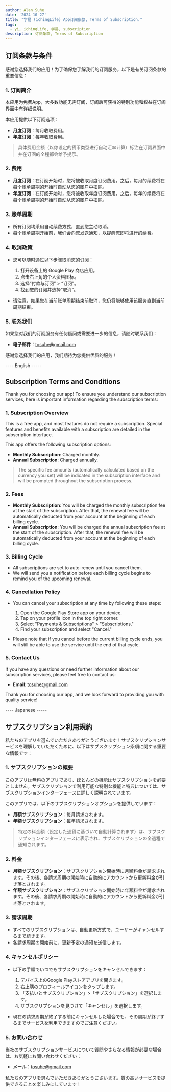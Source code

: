 ```yaml
---
author: Alan Suhe
date: '2024-10-27'
title: "学易 (ichingLife) App订阅条款, Terms of Subscription."
tags:
  - yi, ichingLife, 学易, subscription
description: 订阅条款, Terms of Subscription
---
```


## 订阅条款与条件

感谢您选择我们的应用！为了确保您了解我们的订阅服务，以下是有关订阅条款的重要信息：

### 1. 订阅简介

本应用为免费App，大多数功能无需订阅，订阅后可获得的特别功能和权益在订阅界面中有详细说明。

本应用提供以下订阅选项：

- **月度订阅**：每月收取费用。
- **年度订阅**：每年收取费用。

> 具体费用金额（以你设定的货币类型进行自动汇率计算）标注在订阅界面中并在订阅的全程都会给予提示。

### 2. 费用

- **月度订阅**：在订阅开始时，您将被收取月度订阅费用。之后，每月的续费将在每个账单周期的开始时自动从您的账户中扣除。
- **年度订阅**：在订阅开始时，您将被收取年度订阅费用。之后，每年的续费将在每个账单周期的开始时自动从您的账户中扣除。

### 3. 账单周期

- 所有订阅均采用自动续费方式，直到您主动取消。
- 每个账单周期开始前，我们会向您发送通知，以提醒您即将进行的续费。

### 4. 取消政策

- 您可以随时通过以下步骤取消您的订阅：
  1. 打开设备上的 Google Play 商店应用。
  2. 点击右上角的个人资料图标。
  3. 选择“付款与订阅” > “订阅”。
  4. 找到您的订阅并选择“取消”。

- 请注意，如果您在当前账单周期结束前取消，您仍将能够使用该服务直到当前周期结束。

### 5. 联系我们

如果您对我们的订阅服务有任何疑问或需要进一步的信息，请随时联系我们：

- **电子邮件**：tosuhe@gmail.com

感谢您选择我们的应用，我们期待为您提供优质的服务！


---- English -----

## Subscription Terms and Conditions

Thank you for choosing our app! To ensure you understand our subscription services, here is important information regarding the subscription terms:

### 1. Subscription Overview

This is a free app, and most features do not require a subscription. Special features and benefits available with a subscription are detailed in the subscription interface.

This app offers the following subscription options:

- **Monthly Subscription**: Charged monthly.
- **Annual Subscription**: Charged annually.

> The specific fee amounts (automatically calculated based on the currency you set) will be indicated in the subscription interface and will be prompted throughout the subscription process.

### 2. Fees

- **Monthly Subscription**: You will be charged the monthly subscription fee at the start of the subscription. After that, the renewal fee will be automatically deducted from your account at the beginning of each billing cycle.
- **Annual Subscription**: You will be charged the annual subscription fee at the start of the subscription. After that, the renewal fee will be automatically deducted from your account at the beginning of each billing cycle.

### 3. Billing Cycle

- All subscriptions are set to auto-renew until you cancel them.
- We will send you a notification before each billing cycle begins to remind you of the upcoming renewal.

### 4. Cancellation Policy

- You can cancel your subscription at any time by following these steps:
  1. Open the Google Play Store app on your device.
  2. Tap on your profile icon in the top right corner.
  3. Select "Payments & Subscriptions" > "Subscriptions."
  4. Find your subscription and select "Cancel."

- Please note that if you cancel before the current billing cycle ends, you will still be able to use the service until the end of that cycle.

### 5. Contact Us

If you have any questions or need further information about our subscription services, please feel free to contact us:

- **Email**: tosuhe@gmail.com

Thank you for choosing our app, and we look forward to providing you with quality service!

---- Japanese -----

## サブスクリプション利用規約

私たちのアプリを選んでいただきありがとうございます！サブスクリプションサービスを理解していただくために、以下はサブスクリプション条項に関する重要な情報です：

### 1. サブスクリプションの概要

このアプリは無料のアプリであり、ほとんどの機能はサブスクリプションを必要としません。サブスクリプションで利用可能な特別な機能と特典については、サブスクリプションインターフェースに詳しく説明されています。

このアプリでは、以下のサブスクリプションオプションを提供しています：

- **月額サブスクリプション**：毎月請求されます。
- **年額サブスクリプション**：毎年請求されます。

> 特定の料金額（設定した通貨に基づいて自動計算されます）は、サブスクリプションインターフェースに表示され、サブスクリプションの全過程で通知されます。

### 2. 料金

- **月額サブスクリプション**：サブスクリプション開始時に月額料金が請求されます。その後、各請求周期の開始時に自動的にアカウントから更新料金が引き落とされます。
- **年額サブスクリプション**：サブスクリプション開始時に年額料金が請求されます。その後、各請求周期の開始時に自動的にアカウントから更新料金が引き落とされます。

### 3. 請求周期

- すべてのサブスクリプションは、自動更新方式で、ユーザーがキャンセルするまで続きます。
- 各請求周期の開始前に、更新予定の通知を送信します。

### 4. キャンセルポリシー

- 以下の手順でいつでもサブスクリプションをキャンセルできます：
  1. デバイス上のGoogle Playストアアプリを開きます。
  2. 右上隅のプロフィールアイコンをタップします。
  3. 「支払いとサブスクリプション」>「サブスクリプション」を選択します。
  4. サブスクリプションを見つけて「キャンセル」を選択します。

- 現在の請求周期が終了する前にキャンセルした場合でも、その周期が終了するまでサービスを利用できますのでご注意ください。

### 5. お問い合わせ

当社のサブスクリプションサービスについて質問やさらなる情報が必要な場合は、お気軽にお問い合わせください：

- **メール**：tosuhe@gmail.com

私たちのアプリを選んでいただきありがとうございます。質の高いサービスを提供できることを楽しみにしています！